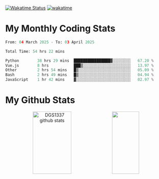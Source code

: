 [![Wakatime Status](https://github.com/noopurphalak/noopurphalak/workflows/wakatime-status-update/badge.svg)](https://github.com/noopurphalak/noopurphalak/actions/workflows/main.yml)
[![wakatime](https://wakatime.com/badge/user/80ace140-ef40-4fdd-b8ed-f3be3d2e1aea.svg)](https://wakatime.com/@80ace140-ef40-4fdd-b8ed-f3be3d2e1aea)

# My Monthly Coding Stats

<!--START_SECTION:waka-->

```python
From: 04 March 2025 - To: 03 April 2025

Total Time: 54 hrs 22 mins

Python        38 hrs 29 mins  ████████████████▓░░░░░░░░   67.20 %
Vue.js        8 hrs           ███▒░░░░░░░░░░░░░░░░░░░░░   13.97 %
Other         2 hrs 54 mins   █▒░░░░░░░░░░░░░░░░░░░░░░░   05.09 %
Bash          2 hrs 49 mins   █▒░░░░░░░░░░░░░░░░░░░░░░░   04.94 %
JavaScript    1 hr 42 mins    ▓░░░░░░░░░░░░░░░░░░░░░░░░   02.97 %
```

<!--END_SECTION:waka-->

# My Github Stats
<div style="text-align: center;">
  <img width="49%" height="195px" src="https://github-readme-stats-sigma-five.vercel.app/api?username=noopurphalak&show_icons=true&count_private=true&hide_border=true&title_color=00FFFF&icon_color=00FFFF&text_color=00FFFF&bg_color=0d1117" alt="DGS1337 github stats" />
  <img width="41%" height="195px" src="https://github-readme-stats-sigma-five.vercel.app/api/top-langs/?username=noopurphalak&layout=compact&hide_border=true&title_color=00FFFF&text_color=00FFFF&bg_color=0d1117" />
</div>
